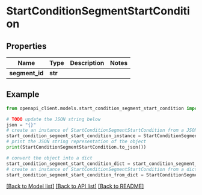 # StartConditionSegmentStartCondition


## Properties

Name | Type | Description | Notes
------------ | ------------- | ------------- | -------------
**segment_id** | **str** |  | 

## Example

```python
from openapi_client.models.start_condition_segment_start_condition import StartConditionSegmentStartCondition

# TODO update the JSON string below
json = "{}"
# create an instance of StartConditionSegmentStartCondition from a JSON string
start_condition_segment_start_condition_instance = StartConditionSegmentStartCondition.from_json(json)
# print the JSON string representation of the object
print(StartConditionSegmentStartCondition.to_json())

# convert the object into a dict
start_condition_segment_start_condition_dict = start_condition_segment_start_condition_instance.to_dict()
# create an instance of StartConditionSegmentStartCondition from a dict
start_condition_segment_start_condition_from_dict = StartConditionSegmentStartCondition.from_dict(start_condition_segment_start_condition_dict)
```
[[Back to Model list]](../README.md#documentation-for-models) [[Back to API list]](../README.md#documentation-for-api-endpoints) [[Back to README]](../README.md)


